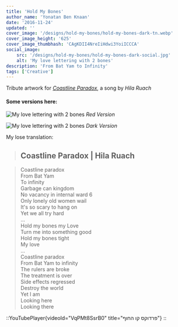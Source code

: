 ```yaml
---
title: 'Hold My Bones'
author_name: 'Yonatan Ben Knaan'
date: '2016-11-24'
updated: ''
cover_image: '/designs/hold-my-bones/hold-my-bones-dark-tn.webp'
cover_image_height: '625'
cover_image_thumbhash: 'CAgKDII4NreIiHdwi3YoiICCCA'
social_image: 
    src: '/designs/hold-my-bones/hold-my-bones-dark-social.jpg'
    alt: 'My love lettering with 2 bones'
description: 'From Bat Yam to Infinity'
tags: ['Creative']
---
```


Tribute artwork for [_Coastline Paradox_](https://hilaruach.bandcamp.com/track/--9), a song by _Hila Ruach_

#### Some versions here:

![My love lettering with 2 bones](/designs/hold-my-bones/hold-my-bones-red.webp)
*Red Version*

![My love lettering with 2 bones](/designs/hold-my-bones/hold-my-bones-dark.webp)
*Dark Version*

My lose translation:

> ## Coastline Paradox | Hila Ruach

> Coastline paradox  
From Bat Yam   
To infinity  
Garbage can kingdom  
No vacancy in internal ward 6  
Only lonely old women wail  
It's so scary to hang on  
Yet we all try hard  
...  
Hold my bones my Love  
Turn me into something good  
Hold my bones tight  
My love  
...  
Coastline paradox  
From Bat Yam to infinity  
The rulers are broke  
The treatment is over  
Side effects regressed  
Destroy the world  
Yet I am  
Looking here  
Looking there

::YouTubePlayer{videoId="VqPMt8SsrB0" title="פרדוקס קו החוף"}
::